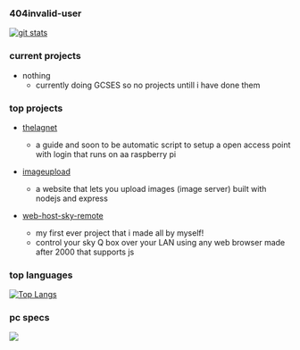 ### 404invalid-user 

[![git stats](https://github-readme-stats.vercel.app/api?username=404invalid-user&show_icons=true&theme=radical)](https://invaliduser.uk.to)

### current projects 

- nothing
  - currently doing GCSES so no projects untill i have done them

### top projects

- [thelagnet](https://lagnet.glitch.me)
  - a guide and soon to be automatic script to setup a open access point with login that runs on aa raspberry pi

- [imageupload](https://github.com/404invalid-user/imageupload)
  - a website that lets you upload images (image server) built with nodejs and express 

- [web-host-sky-remote](https://github.com/404invalid-user/web-host-sky-remote)
  - my first ever project that i made all by myself!
  - control your sky Q box over your LAN using any web browser made after 2000 that supports js

### top languages 
[![Top Langs](https://github-readme-stats.vercel.app/api/top-langs/?username=404invalid-user)](https://invaliduser.uk.to/projects/)
### pc specs
<a title="pc" href="https://invaliduser.uk.to/pcspecs.html"><img src="https://www.pcgamebenchmark.com/signature/intel-core-i5-5350u/8gb/intel-hd-6000/twitch.png"></a>
